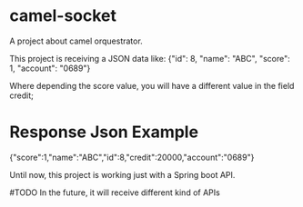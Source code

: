 # camel-socket
A project about camel orquestrator.

This project is receiving a JSON data like:
{"id": 8, "name": "ABC", "score": 1, "account": "0689"}

Where depending the score value, you will have a different value in the field credit;

# Response Json Example

{"score":1,"name":"ABC","id":8,"credit":20000,"account":"0689"}

Until now, this project is working just with a Spring boot API.

#TODO
In the future, it will receive different kind of APIs
